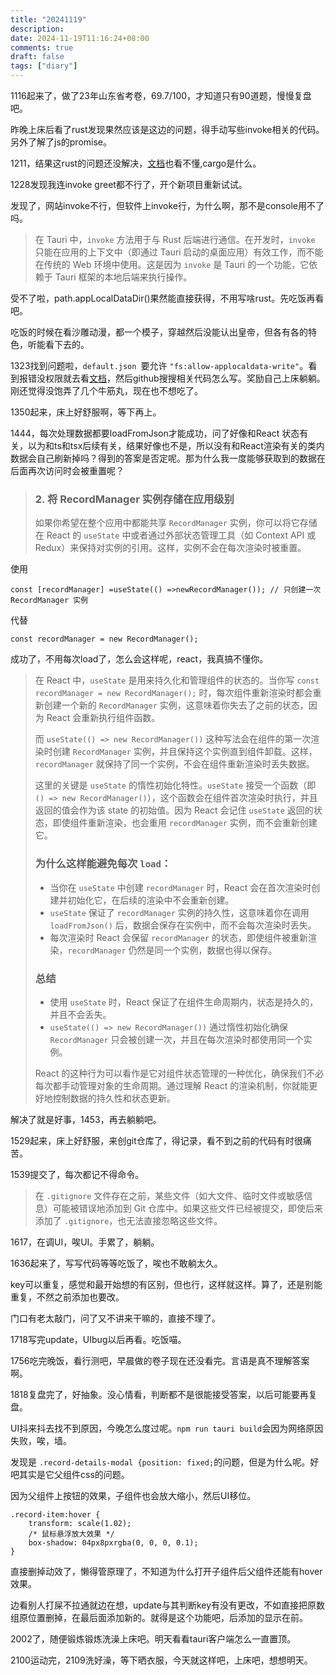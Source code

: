 ```yaml
---
title: "20241119"
description: 
date: 2024-11-19T11:16:24+08:00
comments: true
draft: false
tags: ["diary"]
---
```

1116起来了，做了23年山东省考卷，69.7/100，才知道只有90道题，慢慢复盘吧。

昨晚上床后看了rust发现果然应该是这边的问题，得手动写些invoke相关的代码。另外了解了js的promise。

1211，结果这rust的问题还没解决，[文档](https://docs.rs/tauri/2.1.1/tauri/path/enum.BaseDirectory.html)也看不懂,cargo是什么。

1228发现我连invoke greet都不行了，开个新项目重新试试。

发现了，网站invoke不行，但软件上invoke行，为什么啊，那不是console用不了吗。

> 在 Tauri 中，`invoke` 方法用于与 Rust 后端进行通信。在开发时，`invoke` 只能在应用的上下文中（即通过 Tauri 启动的桌面应用）有效工作，而不能在传统的 Web 环境中使用。这是因为 `invoke` 是 Tauri 的一个功能，它依赖于 Tauri 框架的本地后端来执行操作。

受不了啦，path.appLocalDataDir()果然能直接获得，不用写啥rust。先吃饭再看吧。

吃饭的时候在看沙雕动漫，都一个模子，穿越然后没能认出皇帝，但各有各的特色，听能看下去的。

1323找到问题啦，`default.json `要允许 `"fs:allow-applocaldata-write"`。看到报错没权限就去看[文档](https://v2.tauri.app/plugin/file-system/)，然后github搜搜相关代码怎么写。奖励自己上床躺躺。刚还觉得没饱弄了几个牛筋丸，现在也不想吃了。

1350起来，床上好舒服啊，等下再上。

1444，每次处理数据都要loadFromJson才能成功，问了好像和React 状态有关，以为和ts和tsx后续有关，结果好像也不是，所以没有和React渲染有关的类内数据会自己刷新掉吗？得到的答案是否定呢。那为什么我一度能够获取到的数据在后面再次访问时会被重置呢？

> ### 2. **将 RecordManager 实例存储在应用级别**
>
> 如果你希望在整个应用中都能共享 `RecordManager` 实例，你可以将它存储在 React 的 `useState` 中或者通过外部状态管理工具（如 Context API 或 Redux）来保持对实例的引用。这样，实例不会在每次渲染时被重置。

使用

 `const [recordManager] =useState(() =>newRecordManager()); // 只创建一次 RecordManager 实例`

代替

`const recordManager = new RecordManager();`

成功了，不用每次load了，怎么会这样呢，react，我真搞不懂你。

> 在 React 中，`useState` 是用来持久化和管理组件的状态的。当你写 `const recordManager = new RecordManager();` 时，每次组件重新渲染时都会重新创建一个新的 `RecordManager` 实例，这意味着你失去了之前的状态，因为 React 会重新执行组件函数。
>
> 而 `useState(() => new RecordManager())` 这种写法会在组件的第一次渲染时创建 `RecordManager` 实例，并且保持这个实例直到组件卸载。这样，`recordManager` 就保持了同一个实例，不会在组件重新渲染时丢失数据。
>
> 这里的关键是 `useState` 的惰性初始化特性。`useState` 接受一个函数（即 `() => new RecordManager()`），这个函数会在组件首次渲染时执行，并且返回的值会作为该 state 的初始值。因为 React 会记住 `useState` 返回的状态，即使组件重新渲染，也会重用 `recordManager` 实例，而不会重新创建它。
>
> ### 为什么这样能避免每次 `load`：
>
> * 当你在 `useState` 中创建 `recordManager` 时，React 会在首次渲染时创建并初始化它，在后续的渲染中不会重新创建。
> * `useState` 保证了 `recordManager` 实例的持久性，这意味着你在调用 `loadFromJson()` 后，数据会保存在实例中，而不会每次渲染时丢失。
> * 每次渲染时 React 会保留 `recordManager` 的状态，即使组件被重新渲染，`recordManager` 仍然是同一个实例，数据也得以保存。
>
> ### 总结
>
> * 使用 `useState` 时，React 保证了在组件生命周期内，状态是持久的，并且不会丢失。
> * `useState(() => new RecordManager())` 通过惰性初始化确保 `RecordManager` 只会被创建一次，并且在每次渲染时都使用同一个实例。
>
> React 的这种行为可以看作是它对组件状态管理的一种优化，确保我们不必每次都手动管理对象的生命周期。通过理解 React 的渲染机制，你就能更好地控制数据的持久性和状态更新。

解决了就是好事，1453，再去躺躺吧。

1529起来，床上好舒服，来创git仓库了，得记录，看不到之前的代码有时很痛苦。

1539提交了，每次都记不得命令。

> 在 `.gitignore` 文件存在之前，某些文件（如大文件、临时文件或敏感信息）可能被错误地添加到 Git 仓库中。如果这些文件已经被提交，即使后来添加了 `.gitignore`，也无法直接忽略这些文件。

1617，在调UI，唉UI。手累了，躺躺。

1636起来了，写写代码等等吃饭了，唉也不敢躺太久。

key可以重复，感觉和最开始想的有区别，但也行，这样就这样。算了，还是别能重复，不然之前添加也要改。

门口有老太敲门，问了又不讲来干嘛的，直接不理了。

1718写完update，UIbug以后再看。吃饭喵。

1756吃完晚饭，看行测吧，早晨做的卷子现在还没看完。言语是真不理解答案啊。

1818复盘完了，好抽象。没心情看，判断都不是很能接受答案，以后可能要再复盘。

UI抖来抖去找不到原因，今晚怎么度过呢。`npm run tauri build`会因为网络原因失败，唉，墙。

发现是 `.record-details-modal {position: fixed;`的问题，但是为什么呢。好吧其实是它父组件css的问题。

因为父组件上按钮的效果，子组件也会放大缩小，然后UI移位。

```
.record-item:hover {
    transform: scale(1.02);
    /* 鼠标悬浮放大效果 */
    box-shadow: 04px8pxrgba(0, 0, 0, 0.1);
}
```

直接删掉动效了，懒得管原理了，不知道为什么打开子组件后父组件还能有hover效果。

边看别人打屎不拉通就边在想，update与其判断key有没有更改，不如直接把原数组原位置删掉，在最后面添加新的。就得是这个功能吧，后添加的显示在前。

2002了，随便锻炼锻炼洗澡上床吧。明天看看tauri客户端怎么一直置顶。

2100运动完，2109洗好澡，等下晒衣服，今天就这样吧，上床吧，想想明天。
